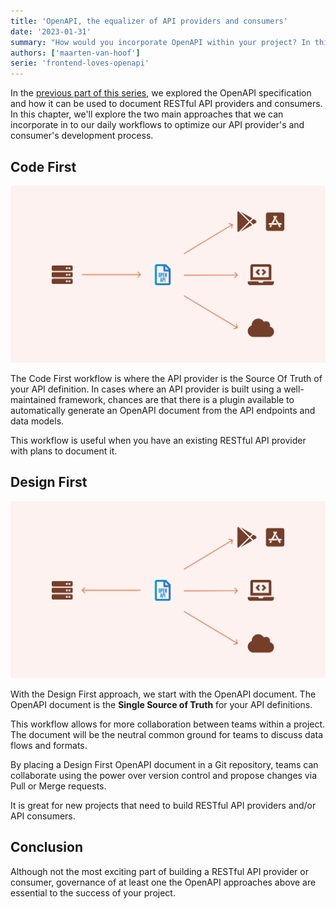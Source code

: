 ```yaml
---
title: 'OpenAPI, the equalizer of API providers and consumers'
date: '2023-01-31'
summary: "How would you incorporate OpenAPI within your project? In this chapter, we'll explore the two main approaches to using OpenAPI and the benefits of each workflow."
authors: ['maarten-van-hoof']
serie: 'frontend-loves-openapi'
---
```


In the [previous part of this series](let-us-introduce-you-to-openapi), we explored the OpenAPI specification and how it can be used to document RESTful API providers and consumers. In this chapter, we'll explore the two main approaches that we can incorporate in to our daily workflows to optimize our API provider's and consumer's development process.

## Code First

![OpenAPI Code First visualization](../images/frontend-loves-openapi/frontend-loves-openapi-code-first.svg)

The Code First workflow is where the API provider is the Source Of Truth of your API definition. In cases where an API provider is built using a well-maintained framework, chances are that there is a plugin available to automatically generate an OpenAPI document from the API endpoints and data models.

This workflow is useful when you have an existing RESTful API provider with plans to document it.

## Design First

![OpenAPI Design First visualization](../images/frontend-loves-openapi/frontend-loves-openapi-design-first.svg)

With the Design First approach, we start with the OpenAPI document. The OpenAPI document is the **Single Source of Truth** for your API definitions.

This workflow allows for more collaboration between teams within a project. The document will be the neutral common ground for teams to discuss data flows and formats.

By placing a Design First OpenAPI document in a Git repository, teams can collaborate using the power over version control and propose changes via Pull or Merge requests.

It is great for new projects that need to build RESTful API providers and/or API consumers.

## Conclusion

Although not the most exciting part of building a RESTful API provider or consumer, governance of at least one the OpenAPI approaches above are essential to the success of your project.
